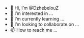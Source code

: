 - 👋 Hi, I’m @DzhebelouZ
- 👀 I’m interested in ...
- 🌱 I’m currently learning ...
- 💞️ I’m looking to collaborate on ...
- 📫 How to reach me ...

<!---
DzhebelouZ/DzhebelouZ is a ✨ special ✨ repository because its `README.md` (this file) appears on your GitHub profile.
You can click the Preview link to take a look at your changes.
--->
